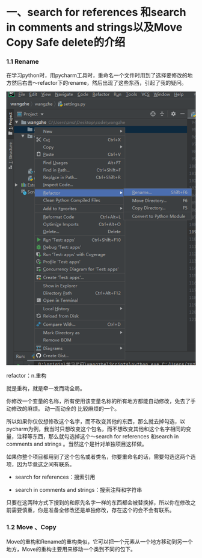 # 一、search for references 和search in comments and strings﻿以及Move Copy Safe delete的介绍



### 1.1 Rename

在学习python时，用pycharm工具时，重命名一个文件时用到了选择要修改的地方然后右击～refactor下的rename，然后出现了这些东西，引起了我的疑问。

![image-20210831150758194](image-20210831150758194.png)

refactor：n.重构

就是重构，就是牵一发而动全局。

你修改一个变量的名称，所有使用该变量名称的所有地方都能自动修改，免去了手动修改的麻烦。 动一而动全的 比较麻烦的一个。

所以如果你仅仅想修改这个名字，而不改变其他的东西，那么就去掉勾选，以pycharm为例，我当时只想改变这个包名，而不想改变其他和这个名字相同的变量，注释等东西，那么就勾选掉这个～search for references 和search in comments and strings 。当然这个是针对单独项目这样做。

如果你整个项目都用到了这个包名或者类名，你要重命名的话，需要勾选这两个选项，因为毕竟这之间有联系。



- search for references：搜索引用

- search in comments and strings：搜索注释和字符串

只要在这两种方式下搜到的和原先名字一样的东西都会被替换掉，所以你在修改之前需要慎重，你是准备全修改还是单独修改，存在这个的会不会有联系。



### 1.2 Move 、Copy 

Move的重构和Rename的重构类似，它可以把一个元素从一个地方移动到另一个地方，Move的重构主要用来移动一个类到不同的包下。

